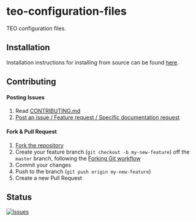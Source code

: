 # teo-configuration-files

TEO configuration files.

## Installation

Installation instructions for installing from source can be found [here](doc/teo-configuration-files-install.md).

## Contributing

#### Posting Issues

1. Read [CONTRIBUTING.md](CONTRIBUTING.md)
2. [Post an issue / Feature request / Specific documentation request](https://github.com/roboticslab-uc3m/teo-configuration-files/issues)

#### Fork & Pull Request

1. [Fork the repository](https://github.com/roboticslab-uc3m/teo-configuration-files/fork)
2. Create your feature branch (`git checkout -b my-new-feature`) off the `master` branch, following the [Forking Git workflow](https://www.atlassian.com/git/tutorials/comparing-workflows/forking-workflow)
3. Commit your changes
4. Push to the branch (`git push origin my-new-feature`)
5. Create a new Pull Request

## Status

[![Issues](https://img.shields.io/github/issues/roboticslab-uc3m/teo-configuration-files.svg?label=Issues)](https://github.com/roboticslab-uc3m/teo-configuration-files/issues)
